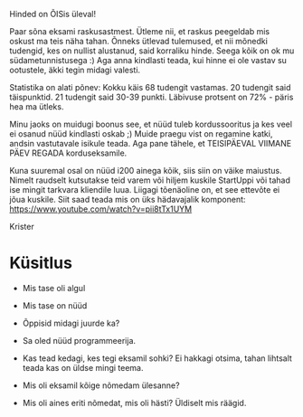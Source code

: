 Hinded on ÕISis üleval!

Paar sõna eksami raskusastmest. Ütleme nii, et raskus peegeldab mis oskust ma teis näha tahan. Õnneks ütlevad tulemused, et nii mõnedki tudengid, kes on nullist alustanud, said korraliku hinde. Seega kõik on ok mu südametunnistusega :) Aga anna kindlasti teada, kui hinne ei ole vastav su ootustele, äkki tegin midagi valesti.

Statistika on alati põnev:
Kokku käis 68 tudengit vastamas.
20 tudengit said täispunktid.
21 tudengit said 30-39 punkti.
Läbivuse protsent on 72% - päris hea ma ütleks.

Minu jaoks on muidugi boonus see, et nüüd tuleb kordussooritus ja kes veel ei osanud nüüd kindlasti oskab ;) Muide praegu vist on regamine katki, andsin vastutavale isikule teada. Aga pane tähele, et TEISIPÄEVAL VIIMANE PÄEV REGADA korduseksamile.

Kuna suuremal osal on nüüd i200 ainega kõik, siis siin on väike maiustus. Nimelt raudselt kutsutakse teid varem või hiljem kuskile StartUppi või tahad ise mingit tarkvara kliendile luua. Liigagi tõenäoline on, et see ettevõte ei jõua kuskile. Siit saad teada mis on üks hädavajalik komponent: https://www.youtube.com/watch?v=pii8tTx1UYM

Krister


# Küsitlus

* Mis tase oli algul
* Mis tase on nüüd
* Õppisid midagi juurde ka?
* Sa oled nüüd programmeerija.
* Kas tead kedagi, kes tegi eksamil sohki? Ei hakkagi otsima, tahan lihtsalt teada kas on üldse mingi teema.
* Mis oli eksamil kõige nõmedam ülesanne?

* Mis oli aines eriti nõmedat, mis oli hästi? Üldiselt mis räägid.
